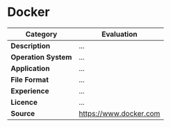# Docker

| Category | Evaluation |
| --- | --- |
| **Description**  | ... |
| **Operation System**  | ...  |
| **Application**  | ...  |
| **File Format** | ... |
| **Experience** | ... |
| **Licence** | ... |
| **Source** | https://www.docker.com |
